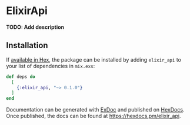 # ElixirApi

**TODO: Add description**

## Installation

If [available in Hex](https://hex.pm/docs/publish), the package can be installed
by adding `elixir_api` to your list of dependencies in `mix.exs`:

```elixir
def deps do
  [
    {:elixir_api, "~> 0.1.0"}
  ]
end
```

Documentation can be generated with [ExDoc](https://github.com/elixir-lang/ex_doc)
and published on [HexDocs](https://hexdocs.pm). Once published, the docs can
be found at <https://hexdocs.pm/elixir_api>.

